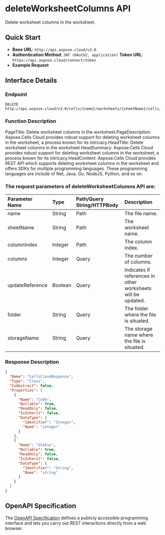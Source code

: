 # **deleteWorksheetColumns API**

Delete worksheet columns in the worksheet. 

## **Quick Start**

- **Base URL**: `http://api.aspose.cloud/v3.0`
- **Authentication Method**: `JWT (OAuth2, application)`  **Token URL**: `https://api.aspose.cloud/connect/token`
- **Example Request** 
<script src="https://gist.github.com/aspose-cells-cloud-gists/8a5b324fdf3e574dbd747c1a1e24b05d.js?file=Example30_DeleteWorksheetColumns.cs"></script>

## **Interface Details**

### **Endpoint** 

```
DELETE http://api.aspose.cloud/v3.0/cells/{name}/worksheets/{sheetName}/cells/columns/{columnIndex}
```

### **Function Description**
PageTitle: Delete worksheet columns in the worksheet.PageDescription: Aspose.Cells Cloud provides robust support for deleting worksheet columns in the worksheet, a process known for its intricacy.HeadTitle: Delete worksheet columns in the worksheet.HeadSummary: Aspose.Cells Cloud provides robust support for deleting worksheet columns in the worksheet, a process known for its intricacy.HeadContent: Aspose.Cells Cloud provides REST API which supports deleting worksheet columns in the worksheet and offers SDKs for multiple programming languages. These programming languages are include of Net, Java, Go, NodeJS, Python, and so on.

### The request parameters of **deleteWorksheetColumns** API are: 

| Parameter Name | Type | Path/Query String/HTTPBody | Description | 
| :- | :- | :- |:- | 
|name|String|Path|The file name.|
|sheetName|String|Path|The worksheet name.|
|columnIndex|Integer|Path|The column index.|
|columns|Integer|Query|The number of columns.|
|updateReference|Boolean|Query|Indicates if references in other worksheets will be updated.|
|folder|String|Query|The folder where the file is situated.|
|storageName|String|Query|The storage name where the file is situated.|


### **Response Description**
```json
{
  "Name": "CellsCloudResponse",
  "Type": "Class",
  "IsAbstract": false,
  "Properties": [
    {
      "Name": "Code",
      "Nullable": true,
      "ReadOnly": false,
      "IsInherit": false,
      "DataType": {
        "Identifier": "Integer",
        "Name": "integer"
      }
    },
    {
      "Name": "Status",
      "Nullable": true,
      "ReadOnly": false,
      "IsInherit": false,
      "DataType": {
        "Identifier": "String",
        "Name": "string"
      }
    }
  ]
}
```

## OpenAPI Specification

The [OpenAPI Specification](https://reference.aspose.cloud/cells/#/CellsController/DeleteWorksheetColumns) defines a publicly accessible programming interface and lets you carry out REST interactions directly from a web browser.

